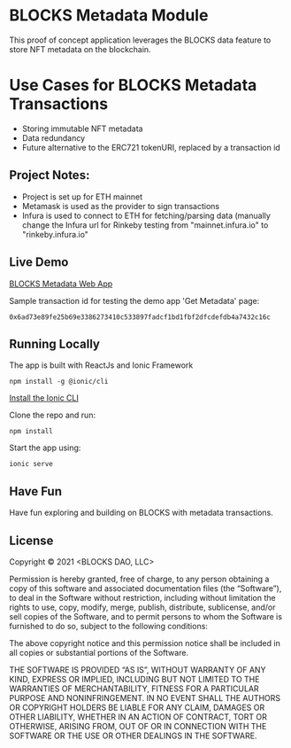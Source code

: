 # BLOCKS Metadata Module

This proof of concept application leverages the BLOCKS data feature to store NFT metadata on the blockchain.

# Use Cases for BLOCKS Metadata Transactions

- Storing immutable NFT metadata
- Data redundancy
- Future alternative to the ERC721 tokenURI, replaced by a transaction id

## Project Notes:
- Project is set up for ETH mainnet
- Metamask is used as the provider to sign transactions
- Infura is used to connect to ETH for fetching/parsing data 
(manually change the Infura url for Rinkeby testing from "mainnet.infura.io" to "rinkeby.infura.io"

## Live Demo

[BLOCKS Metadata Web App](https://blocks-metadata.web.app/home)

Sample transaction id for testing the demo app 'Get Metadata' page:
```
0x6ad73e89fe25b69e3386273410c533897fadcf1bd1fbf2dfcdefdb4a7432c16c
```

## Running Locally
The app is built with ReactJs and Ionic Framework
```
npm install -g @ionic/cli
```
[Install the Ionic CLI](https://ionicframework.com/docs/cli/)

Clone the repo and run:
```
npm install
```
Start the app using:
```
ionic serve
```

## Have Fun

Have fun exploring and building on BLOCKS with metadata transactions.


## License

Copyright © 2021 <BLOCKS DAO, LLC>

Permission is hereby granted, free of charge, to any person obtaining a copy of this software and associated documentation files (the “Software”), to deal in the Software without restriction, including without limitation the rights to use, copy, modify, merge, publish, distribute, sublicense, and/or sell copies of the Software, and to permit persons to whom the Software is furnished to do so, subject to the following conditions:

The above copyright notice and this permission notice shall be included in all copies or substantial portions of the Software.

THE SOFTWARE IS PROVIDED “AS IS”, WITHOUT WARRANTY OF ANY KIND, EXPRESS OR IMPLIED, INCLUDING BUT NOT LIMITED TO THE WARRANTIES OF MERCHANTABILITY, FITNESS FOR A PARTICULAR PURPOSE AND NONINFRINGEMENT. IN NO EVENT SHALL THE AUTHORS OR COPYRIGHT HOLDERS BE LIABLE FOR ANY CLAIM, DAMAGES OR OTHER LIABILITY, WHETHER IN AN ACTION OF CONTRACT, TORT OR OTHERWISE, ARISING FROM, OUT OF OR IN CONNECTION WITH THE SOFTWARE OR THE USE OR OTHER DEALINGS IN THE SOFTWARE.